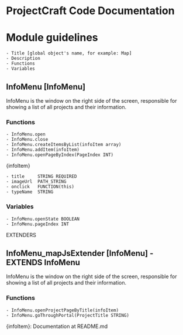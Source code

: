 # ProjectCraft Code Documentation

# Module guidelines
    - Title [global object's name, for example: Map]
    - Description
    - Functions
    - Variables






<h2>InfoMenu [InfoMenu]</h2>
  InfoMenu is the window on the right side of the screen, responsible for showing a list of all projects and their information.

<h3>Functions</h3>
    
    - InfoMenu.open
    - InfoMenu.close
    - InfoMenu.createItemsByList(infoItem array)
    - InfoMenu.addItem(infoItem)
    - InfoMenu.openPageByIndex(PageIndex INT)



{infoItem}
  
    - title     STRING REQUIRED
    - imageUrl  PATH_STRING
    - onclick   FUNCTION(this)
    - typeName  STRING


<h3>Variables</h3>

    - InfoMenu.openState BOOLEAN
    - InfoMenu.pageIndex INT

EXTENDERS


<h2>InfoMenu_mapJsExtender [InfoMenu] - EXTENDS InfoMenu</h2>
InfoMenu is the window on the right side of the screen, responsible for showing a list of all projects and their information.


<h3>Functions</h3>

    - InfoMenu.openProjectPageByTitle(infoItem)
    - InfoMenu.goThroughPortal(ProjectTitle STRING)

{infoItem}: 
Documentation at README.md




